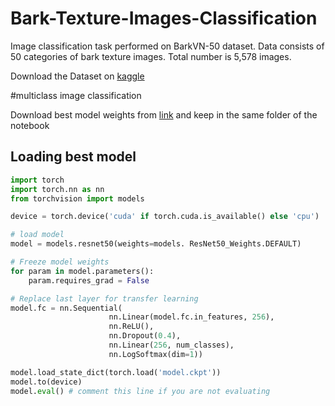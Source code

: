 # Bark-Texture-Images-Classification
Image classification task performed on BarkVN-50 dataset. Data consists of 50 categories of bark texture images. Total number is 5,578 images.

Download the Dataset on [kaggle](https://www.kaggle.com/datasets/saurabhshahane/barkvn50)

#multiclass image classification

Download best model weights from [link](https://drive.google.com/file/d/1BqqQIu9ZhTtS-Bt3AZaa5MhPupA8Rm23/view?usp=sharing) and keep in the same folder of the notebook



## Loading best model
```python
import torch
import torch.nn as nn
from torchvision import models

device = torch.device('cuda' if torch.cuda.is_available() else 'cpu')

# load model
model = models.resnet50(weights=models. ResNet50_Weights.DEFAULT)

# Freeze model weights
for param in model.parameters():
    param.requires_grad = False

# Replace last layer for transfer learning
model.fc = nn.Sequential(
                      nn.Linear(model.fc.in_features, 256), 
                      nn.ReLU(), 
                      nn.Dropout(0.4),
                      nn.Linear(256, num_classes),                   
                      nn.LogSoftmax(dim=1))

model.load_state_dict(torch.load('model.ckpt'))
model.to(device)
model.eval() # comment this line if you are not evaluating
```


